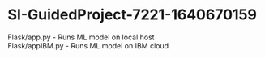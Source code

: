 ﻿# SI-GuidedProject-7221-1640670159
Flask/app.py  -  Runs ML model on local host
<br>
Flask/appIBM.py - Runs ML model on IBM cloud
